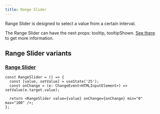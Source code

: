 ```yaml
---
title: Range Slider
---
```


Range Slider is designed to select a value from a certain interval.

The Range Slider can have the next props: tooltip, tooltipShown. [See there](/storybook/?path=/docs/core-progress-rangeslider--docs) to get more information.

## Range Slider variants

### [Range Slider](/storybook/?path=/story/core-progress-rangeslider--default-progress)

```tsx
const RangeSlider = () => {
  const [value, setValue] = useState('25');
  const onChange = (e: ChangeEvent<HTMLInputElement>) => setValue(e.target.value);

  return <RangeSlider value={value} onChange={onChange} min="0" max="100" />;
};
```

